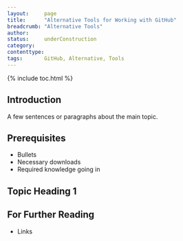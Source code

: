 ```yaml
---
layout:     page
title:      "Alternative Tools for Working with GitHub"
breadcrumb: "Alternative Tools"
author:
status:     underConstruction
category:
contenttype:
tags:       GitHub, Alternative, Tools
---
```


{% include toc.html %}

## Introduction

A few sentences or paragraphs about the main topic.  

## Prerequisites

* Bullets
* Necessary downloads
* Required knowledge going in

## Topic Heading 1


## For Further Reading

* Links